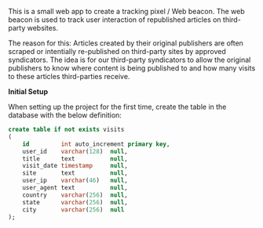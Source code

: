 This is a small web app to create a tracking pixel / Web beacon.
The web beacon is used to track user interaction of republished articles on third-party websites.

The reason for this:
Articles created by their original publishers are often scraped or intentially re-published on third-party sites by approved syndicators.
The idea is for our third-party syndicators to allow the original publishers to know where content is being published to and how many visits to these articles third-parties receive.

**Initial Setup**

When setting up the project for the first time, create the table in the database with the below definition:
```sql
create table if not exists visits
(
    id         int auto_increment primary key,
    user_id    varchar(128)  null,
    title      text          null,
    visit_date timestamp     null,
    site       text          null,
    user_ip    varchar(46)   null,
    user_agent text          null,
    country    varchar(256)  null,
    state      varchar(256)  null,
    city       varchar(256)  null
);
```
